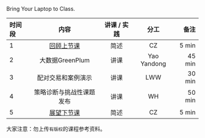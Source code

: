 
Bring Your Laptop to Class. 


|  时间段  |  内容    |   讲课 / 实践   |  分工  |  备注   |
| :---     |    :----:    |   :----:    |    :----:    |       ---: |
|    1     | [回顾上节课](../WW8/WW8-Plan.md)     | 简述 |     CZ     |    5  min  |
|    2     |  大数据GreenPlum |  讲课   |    Yao Yandong     |   45 min    |
|    3     |  配对交易和案例演示     |  讲课  |      LWW        |  30 min |
|    4     |  策略诊断与挑战性课题发布     |  讲课  |     WH       |   50 min    |
|    5     | [展望下节课](../../Part2/WW10/WW10-Plan.md)     | 简述 |  CZ  |  5 min  |



大家注意：勿上传``有版权``的课程参考资料。
